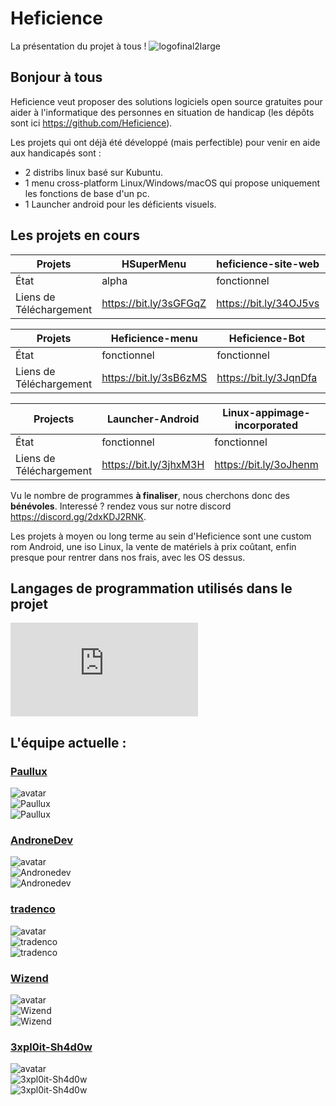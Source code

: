 # Heficience
La présentation du projet à tous !
![logofinal2large](https://user-images.githubusercontent.com/22844238/143687622-b0b46fc1-3ded-4ae1-acef-9207d053eedd.png)

## Bonjour à tous

Heficience veut proposer des solutions logiciels open source gratuites pour aider à l'informatique des personnes en situation de handicap (les dépôts sont ici https://github.com/Heficience).

Les projets qui ont déjà été développé (mais perfectible) pour venir en aide aux handicapés sont :
 - 2 distribs linux basé sur Kubuntu.
 - 1 menu cross-platform Linux/Windows/macOS qui propose uniquement les fonctions de base d'un pc.
 - 1 Launcher android pour les déficients visuels.

## Les projets en cours 

Projets | HSuperMenu | heficience-site-web | ProCeciFoot | autocompletion
--- | --- | --- | --- |---
État | alpha | fonctionnel | alpha | alpha
Liens de Téléchargement | https://bit.ly/3sGFGqZ | https://bit.ly/34OJ5vs | https://bit.ly/3HZknXK | https://bit.ly/3GPJuei

Projets | Heficience-menu | Heficience-Bot | Heficience-Project
--- | --- | --- | ---
État | fonctionnel | fonctionnel | bêta
Liens de Téléchargement | https://bit.ly/3sB6zMS | https://bit.ly/3JqnDfa | https://bit.ly/3oK0JYg

Projects | Launcher-Android | Linux-appimage-incorporated | Doosearch-Heficience 
--- |--- |--- |---
État | fonctionnel | fonctionnel | fonctionnel
Liens de Téléchargement | https://bit.ly/3jhxM3H | https://bit.ly/3oJhenm | https://bit.ly/3GLCYW2


Vu le nombre de programmes **à finaliser**, nous cherchons donc des **bénévoles**. Interessé ? rendez vous sur notre discord https://discord.gg/2dxKDJ2RNK.


Les projets à moyen ou long terme au sein d'Heficience sont une custom rom Android, une iso Linux, la vente de matériels à prix coûtant, enfin presque pour rentrer dans nos frais, avec les OS dessus.

## Langages de programmation utilisés dans le projet

![Languages Project](https://ionicabizau.github.io/github-profile-languages/api.html?heficience)

## L'équipe actuelle :

### [Paullux](https://github.com/Paullux)
![avatar](https://images.weserv.nl/?url=avatars.githubusercontent.com/u/22844238?v=4&h=200&w=200&fit=cover&mask=circle&maxage=7d
)  
![Paullux](https://github-readme-stats.vercel.app/api/?username=Paullux&orgs=Heficience&show_icons=true&locale=fr&layout=compact&theme=chartreuse-dark)    
![Paullux](https://github-readme-stats.vercel.app/api/top-langs?username=Paullux&orgs=Heficience&show_icons=true&locale=fr&layout=compact&theme=chartreuse-dark)   

### [AndroneDev](https://github.com/andronedev)
![avatar](https://images.weserv.nl/?url=avatars.githubusercontent.com/u/31452517?v=4&h=200&w=200&fit=cover&mask=circle&maxage=7d
)  
![Andronedev](https://github-readme-stats.vercel.app/api/?username=andronedev&orgs=Heficience&show_icons=true&locale=fr&layout=compact&theme=chartreuse-dark)     
![Andronedev](https://github-readme-stats.vercel.app/api/top-langs?username=andronedev&orgs=Heficience&show_icons=true&locale=fr&layout=compact&theme=chartreuse-dark)     

### [tradenco](https://github.com/tradenco)
![avatar](https://images.weserv.nl/?url=avatars.githubusercontent.com/u/8341985?v=4&h=200&w=200&fit=cover&mask=circle&maxage=7d
)  
![tradenco](https://github-readme-stats.vercel.app/api/?username=tradenco&orgs=Heficience&show_icons=true&locale=fr&layout=compact&theme=chartreuse-dark)     
![tradenco](https://github-readme-stats.vercel.app/api/top-langs?username=tradenco&orgs=Heficience&show_icons=true&locale=fr&layout=compact&theme=chartreuse-dark)    


### [Wizend](https://github.com/Wizend)
![avatar](https://images.weserv.nl/?url=avatars.githubusercontent.com/u/36104406?v=4&h=200&w=200&fit=cover&mask=circle&maxage=7d
)  
![Wizend](https://github-readme-stats.vercel.app/api/?username=Wizend&orgs=Heficience&show_icons=true&locale=fr&layout=compact&theme=chartreuse-dark)    
![Wizend](https://github-readme-stats.vercel.app/api/top-langs?username=Wizend&orgs=Heficience&show_icons=true&locale=fr&layout=compact&theme=chartreuse-dark)     

### [3xpl0it-Sh4d0w](https://github.com/3xpl0it-Sh4d0w)
![avatar](https://images.weserv.nl/?url=avatars.githubusercontent.com/u/85597175?v=4&h=200&w=200&fit=cover&mask=circle&maxage=7d
)  
![3xpl0it-Sh4d0w](https://github-readme-stats.vercel.app/api/?username=3xpl0it-Sh4d0w&orgs=Heficience&show_icons=true&locale=fr&layout=compact&theme=chartreuse-dark)    
![3xpl0it-Sh4d0w](https://github-readme-stats.vercel.app/api/top-langs?username=3xpl0it-Sh4d0w&orgs=Heficience&show_icons=true&locale=fr&layout=compact&theme=chartreuse-dark)    

